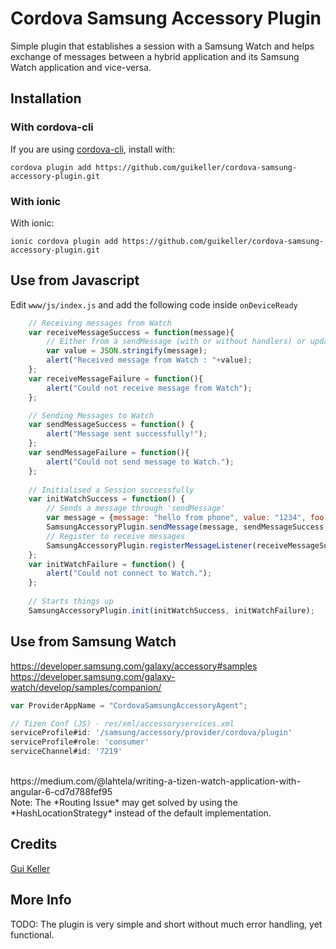 # Cordova Samsung Accessory Plugin

Simple plugin that establishes a session with a Samsung Watch and helps exchange of messages between a hybrid application and its Samsung Watch application and vice-versa.

## Installation

### With cordova-cli

If you are using [cordova-cli](https://github.com/apache/cordova-cli), install
with:

    cordova plugin add https://github.com/guikeller/cordova-samsung-accessory-plugin.git

### With ionic

With ionic:

    ionic cordova plugin add https://github.com/guikeller/cordova-samsung-accessory-plugin.git

## Use from Javascript
Edit `www/js/index.js` and add the following code inside `onDeviceReady`
```js
    // Receiving messages from Watch
    var receiveMessageSuccess = function(message){
        // Either from a sendMessage (with or without handlers) or updateApplicationContext
        var value = JSON.stringify(message);
        alert("Received message from Watch : "+value);
    };
    var receiveMessageFailure = function(){
        alert("Could not receive message from Watch");
    };

    // Sending Messages to Watch
    var sendMessageSuccess = function() {
        alert("Message sent successfully!");
    };
    var sendMessageFailure = function(){
        alert("Could not send message to Watch.");
    };
    
    // Initialised a Session successfully
    var initWatchSuccess = function() {
        // Sends a message through 'sendMessage'
        var message = {message: "hello from phone", value: "1234", foo: "bar"};
        SamsungAccessoryPlugin.sendMessage(message, sendMessageSuccess, sendMessageFailure);    
	    // Register to receive messages
        SamsungAccessoryPlugin.registerMessageListener(receiveMessageSuccess, receiveMessageFailure);
    };
    var initWatchFailure = function() {
        alert("Could not connect to Watch.");
    };
    
    // Starts things up
    SamsungAccessoryPlugin.init(initWatchSuccess, initWatchFailure);
```
## Use from Samsung Watch

https://developer.samsung.com/galaxy/accessory#samples
<br>
https://developer.samsung.com/galaxy-watch/develop/samples/companion/
<br>

```js
var ProviderAppName = "CordovaSamsungAccessoryAgent";

// Tizen Conf (JS) - res/xml/accessoryservices.xml
serviceProfile#id: '/samsung/accessory/provider/cordova/plugin'
serviceProfile#role: 'consumer'
serviceChannel#id: '7219'
```

<br>
https://medium.com/@lahtela/writing-a-tizen-watch-application-with-angular-6-cd7d788fef95
<br>
Note: The *Routing Issue* may get solved by using the *HashLocationStrategy* instead of the default implementation.

## Credits
[Gui Keller](https://www.github.com/guikeller)

## More Info
TODO: The plugin is very simple and short without much error handling, yet functional. 

